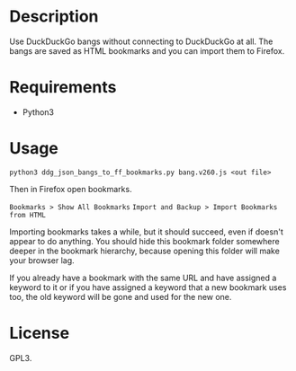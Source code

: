 # Description

Use DuckDuckGo bangs without connecting to DuckDuckGo at all. The bangs are
saved as HTML bookmarks and you can import them to Firefox.

# Requirements

* Python3

# Usage

`python3 ddg_json_bangs_to_ff_bookmarks.py bang.v260.js <out file>`

Then in Firefox open bookmarks.

`Bookmarks > Show All Bookmarks`
`Import and Backup > Import Bookmarks from HTML`

Importing bookmarks takes a while, but it should succeed, even if doesn't
appear to do anything. You should hide this bookmark folder somewhere deeper in
the bookmark hierarchy, because opening this folder will make your browser lag.

If you already have a bookmark with the same URL and have assigned a keyword to
it or if you have assigned a keyword that a new bookmark uses too, the old
keyword will be gone and used for the new one.

# License

GPL3.
